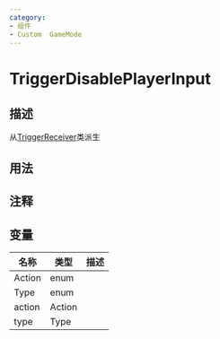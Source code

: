 ```yaml
---
category: 
- 组件
- Custom  GameMode
---
```

# TriggerDisablePlayerInput
## 描述
从[TriggerReceiver](./TriggerReceiver.md)类派生
## 用法

## 注释

## 变量
| 名称 | 类型 | 描述 |
| ----------- | ----------- | ----------- |
| Action | enum |  |  
| Type | enum |  |  
| action | Action |  |  
| type | Type |  |  

